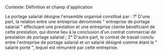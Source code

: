 Contexte: Définition et champ d'application

Le portage salarial désigne l'ensemble organisé constitué par : 1° D'une part, la relation entre une entreprise dénommée " entreprise de portage salarial " effectuant une prestation et une entreprise cliente bénéficiant de cette prestation, qui donne lieu à la conclusion d'un contrat commercial de prestation de portage salarial ; 2° D'autre part, le contrat de travail conclu entre l'entreprise de portage salarial et un salarié désigné comme étant le " salarié porté ", lequel est rémunéré par cette entreprise.